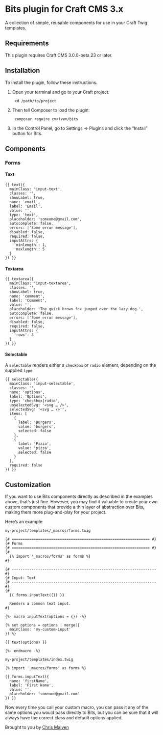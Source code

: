 # Bits plugin for Craft CMS 3.x

A collection of simple, reusable components for use in your Craft Twig templates.

## Requirements

This plugin requires Craft CMS 3.0.0-beta.23 or later.

## Installation

To install the plugin, follow these instructions.

1. Open your terminal and go to your Craft project:

        cd /path/to/project

2. Then tell Composer to load the plugin:

        composer require cmalven/bits

3. In the Control Panel, go to Settings → Plugins and click the “Install” button for Bits.

## Components

### Forms

#### Text

```twig
{{ text({
  mainClass: 'input-text',
  classes: '',
  showLabel: true,
  name: 'email',
  label: 'Email',
  value: '',
  type: 'text',
  placeholder: 'someone@gmail.com',
  autocomplete: false,
  errors: ['Some error message'],
  disabled: false,
  required: false,
  inputAttrs: {
    'minlength': 1,
    'maxlength': 5
  }
}) }}

```

#### Textarea

```twig
{{ textarea({
  mainClass: 'input-textarea',
  classes: '',
  showLabel: true,
  name: 'comment',
  label: 'Comment',
  value: '',
  placeholder: 'The quick brown fox jumped over the lazy dog.',
  autocomplete: false,
  errors: ['Some error message'],
  disabled: false,
  required: false,
  inputAttrs: {
    'rows': 3
  }
}) }}

```

#### Selectable

A `selectable` renders either a `checkbox` or `radio` element, depending on the supplied `type`.

```twig
{{ selectable({
  mainClass: 'input-selectable',
  classes: '',
  name: 'options',
  label: 'Options',
  type: 'checkbox|radio',
  unselectedSvg: '<svg … />',
  selectedSvg: '<svg … />'',
  items: [
    {
      label: 'Burgers',
      value: 'burgers',
      selected: false
    },
    {
      label: 'Pizza',
      value: 'pizza',
      selected: false
    }
  ],
  required: false
}) }}
```

## Customization

If you want to use Bits components directly as described in the examples above, that’s just fine. However, you may find it valuable to create your own custom components that provide a thin layer of abstraction over Bits, making them more plug-and-play for your project.

Here’s an example:

`my-project/templates/_macros/forms.twig`

```twig
{# =============================================================== #}
{# Forms
{# =============================================================== #}
{#
  {% import '_macros/forms' as forms %}
#}

{# ------------------------------------------------------------------ #}
{# Input: Text
{# ------------------------------------------------------------------ #}
{#
  {{ forms.inputText({}) }}

  Renders a common text input.
#}

{%- macro inputText(options = {}) -%}

{% set options = options | merge({
  mainClass: 'my-custom-input'
}) %}

{{ text(options) }}

{%- endmacro -%}
```

`my-project/templates/index.twig`

```twig
{% import '_macros/forms' as forms %}

{{ forms.inputText({
  name: 'firstName',
  label: 'First Name',
  value: '',
  placeholder: 'someone@gmail.com'
}) }}
```

Now every time you call your custom macro, you can pass it any of the same options you would pass directly to Bits, but you can be sure that it will always have the correct class and default options applied.

Brought to you by [Chris Malven](https://malven.co)
